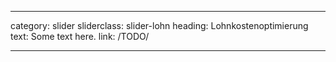 ---

category: slider
sliderclass: slider-lohn
heading: Lohnkostenoptimierung
text: Some text here.
link: /TODO/

---